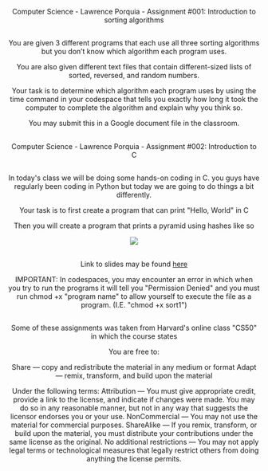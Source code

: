<p align=center>Computer Science - Lawrence Porquia - Assignment #001: Introduction to sorting algorithms
  
##

<p align=center>You are given 3 different programs that each use all three sorting algorithms but you don’t know which algorithm each program uses.

<p align=center>You are also given different text files that contain different-sized lists of sorted, reversed, and random numbers.

<p align=center>Your task is to determine which algorithm each program uses by using the time command in your codespace that tells you exactly how long it took the computer to complete the algorithm and explain why you think so.

<p align=center>You may submit this in a Google document file in the classroom. 



  
##

<p align=center>Computer Science - Lawrence Porquia - Assignment #002: Introduction to C

##

<p align=center>In today's class we will be doing some hands-on coding in C. you guys have regularly been coding in Python but today we are going to do things a bit differently.

<p align=center> Your task is to first create a program that can print "Hello, World" in C 

<p align=center> Then you will create a program that prints a pyramid using hashes like so

<div align="center">
    <img src="https://i.imgur.com/udrMofa.png" />
      </a>

##

Link to slides may be found [here](https://docs.google.com/presentation/d/19E7q1bzdNTIwPxfbvNMk_PSqoSZyPNECF6qu5A5n2DM/edit?usp=sharing)

IMPORTANT: In codespaces, you may encounter an error in which when you try to run the programs it will tell you "Permission Denied" and you must run chmod +x "program name" to allow yourself to execute the file as a program. (I.E. "chmod +x sort1")








##
Some of these assignments was taken from Harvard's online class "CS50" in which the course states

You are free to:

Share — copy and redistribute the material in any medium or format
Adapt — remix, transform, and build upon the material

Under the following terms:
Attribution — You must give appropriate credit, provide a link to the license, and indicate if changes were made. You may do so in any reasonable manner, but not in any way that suggests the licensor endorses you or your use.
NonCommercial — You may not use the material for commercial purposes.
ShareAlike — If you remix, transform, or build upon the material, you must distribute your contributions under the same license as the original.
No additional restrictions — You may not apply legal terms or technological measures that legally restrict others from doing anything the license permits.


